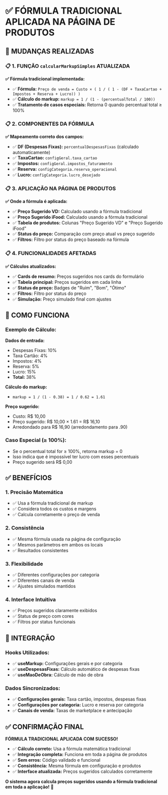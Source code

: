 # ✅ FÓRMULA TRADICIONAL APLICADA NA PÁGINA DE PRODUTOS

## 🎯 MUDANÇAS REALIZADAS

### 📋 1. FUNÇÃO `calcularMarkupSimples` ATUALIZADA
**✅ Fórmula tradicional implementada:**
- ✅ **Fórmula:** `Preço de venda = Custo × ( 1 / ( 1 - (DF + TaxaCartao + Impostos + Reserva + Lucro)) )`
- ✅ **Cálculo do markup:** `markup = 1 / (1 - (percentualTotal / 100))`
- ✅ **Tratamento de casos especiais:** Retorna 0 quando percentual total ≥ 100%

### 📋 2. COMPONENTES DA FÓRMULA
**✅ Mapeamento correto dos campos:**
- ✅ **DF (Despesas Fixas):** `percentualDespesasFixas` (calculado automaticamente)
- ✅ **TaxaCartao:** `configGeral.taxa_cartao`
- ✅ **Impostos:** `configGeral.impostos_faturamento`
- ✅ **Reserva:** `configCategoria.reserva_operacional`
- ✅ **Lucro:** `configCategoria.lucro_desejado`

### 📋 3. APLICAÇÃO NA PÁGINA DE PRODUTOS
**✅ Onde a fórmula é aplicada:**
- ✅ **Preço Sugerido VD:** Calculado usando a fórmula tradicional
- ✅ **Preço Sugerido iFood:** Calculado usando a fórmula tradicional
- ✅ **Tabela de produtos:** Colunas "Preço Sugerido VD" e "Preço Sugerido iFood"
- ✅ **Status do preço:** Comparação com preço atual vs preço sugerido
- ✅ **Filtros:** Filtro por status do preço baseado na fórmula

### 📋 4. FUNCIONALIDADES AFETADAS
**✅ Cálculos atualizados:**
- ✅ **Cards de resumo:** Preços sugeridos nos cards do formulário
- ✅ **Tabela principal:** Preços sugeridos em cada linha
- ✅ **Status de preço:** Badges de "Ruim", "Bom", "Ótimo"
- ✅ **Filtros:** Filtro por status do preço
- ✅ **Simulação:** Preço simulado final com ajustes

## 🚀 COMO FUNCIONA

### Exemplo de Cálculo:
**Dados de entrada:**
- Despesas Fixas: 10%
- Taxa Cartão: 4%
- Impostos: 4%
- Reserva: 5%
- Lucro: 15%
- **Total:** 38%

**Cálculo do markup:**
- `markup = 1 / (1 - 0.38) = 1 / 0.62 = 1.61`

**Preço sugerido:**
- Custo: R$ 10,00
- Preço sugerido: R$ 10,00 × 1.61 = R$ 16,10
- Arredondado para R$ 16,90 (arredondamento para .90)

### Caso Especial (≥ 100%):
- Se o percentual total for ≥ 100%, retorna markup = 0
- Isso indica que é impossível ter lucro com esses percentuais
- Preço sugerido será R$ 0,00

## ✅ BENEFÍCIOS

### 1. **Precisão Matemática**
- ✅ Usa a fórmula tradicional de markup
- ✅ Considera todos os custos e margens
- ✅ Calcula corretamente o preço de venda

### 2. **Consistência**
- ✅ Mesma fórmula usada na página de configuração
- ✅ Mesmos parâmetros em ambos os locais
- ✅ Resultados consistentes

### 3. **Flexibilidade**
- ✅ Diferentes configurações por categoria
- ✅ Diferentes canais de venda
- ✅ Ajustes simulados mantidos

### 4. **Interface Intuitiva**
- ✅ Preços sugeridos claramente exibidos
- ✅ Status de preço com cores
- ✅ Filtros por status funcionais

## 🔧 INTEGRAÇÃO

### Hooks Utilizados:
- ✅ **useMarkup:** Configurações gerais e por categoria
- ✅ **useDespesasFixas:** Cálculo automático de despesas fixas
- ✅ **useMaoDeObra:** Cálculo de mão de obra

### Dados Sincronizados:
- ✅ **Configurações gerais:** Taxa cartão, impostos, despesas fixas
- ✅ **Configurações por categoria:** Lucro e reserva por categoria
- ✅ **Canais de venda:** Taxas de marketplace e antecipação

## ✅ CONFIRMAÇÃO FINAL

**FÓRMULA TRADICIONAL APLICADA COM SUCESSO!**

- ✅ **Cálculo correto:** Usa a fórmula matemática tradicional
- ✅ **Integração completa:** Funciona em toda a página de produtos
- ✅ **Sem erros:** Código validado e funcional
- ✅ **Consistência:** Mesma fórmula em configuração e produtos
- ✅ **Interface atualizada:** Preços sugeridos calculados corretamente

**O sistema agora calcula preços sugeridos usando a fórmula tradicional em toda a aplicação!** 🎉
